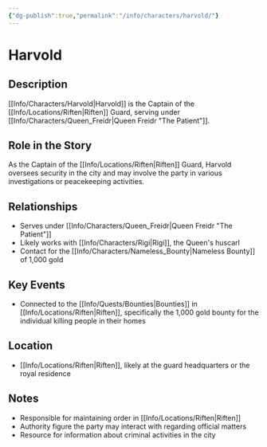 ```yaml
---
{"dg-publish":true,"permalink":"/info/characters/harvold/"}
---
```


# Harvold

## Description
[[Info/Characters/Harvold\|Harvold]] is the Captain of the [[Info/Locations/Riften\|Riften]] Guard, serving under [[Info/Characters/Queen_Freidr\|Queen Freidr "The Patient"]].

## Role in the Story
As the Captain of the [[Info/Locations/Riften\|Riften]] Guard, Harvold oversees security in the city and may involve the party in various investigations or peacekeeping activities.

## Relationships
- Serves under [[Info/Characters/Queen_Freidr\|Queen Freidr "The Patient"]]
- Likely works with [[Info/Characters/Rigi\|Rigi]], the Queen's huscarl
- Contact for the [[Info/Characters/Nameless_Bounty\|Nameless Bounty]] of 1,000 gold

## Key Events
- Connected to the [[Info/Quests/Bounties\|Bounties]] in [[Info/Locations/Riften\|Riften]], specifically the 1,000 gold bounty for the individual killing people in their homes

## Location
- [[Info/Locations/Riften\|Riften]], likely at the guard headquarters or the royal residence

## Notes
- Responsible for maintaining order in [[Info/Locations/Riften\|Riften]]
- Authority figure the party may interact with regarding official matters
- Resource for information about criminal activities in the city